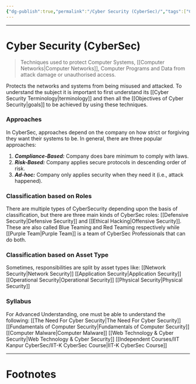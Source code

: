```yaml
---
{"dg-publish":true,"permalink":"/Cyber Security (CyberSec)/","tags":["CyberSec"]}
---
```



---
# Cyber Security (CyberSec)
> Techniques used to protect Computer Systems, [[Computer Networks\|Computer Networks]], Computer Programs and Data from attack damage or unauthorised access.

Protects the networks and systems from being misused and attacked.
To understand the subject it is important to first understand its [[Cyber Security Terminology\|terminology]] and then all the [[Objectives of Cyber Security\|goals]] to be achieved by using these techniques.

### Approaches
In CyberSec, approaches depend on the company on how strict or forgiving they want their systems to be. In general, there are three popular approaches:
1. ***Compliance-Based:*** Company does bare minimum to comply with laws.
2. ***Risk-Based:*** Company applies secure protocols in descending order of risk.
3. ***Ad-hoc:*** Company only applies security when they need it (i.e., attack happened).

### Classification based on Roles
There are multiple types of CyberSecurity depending upon the basis of classification, but there are three main kinds of CyberSec roles: [[Defensive Security\|Defensive Security]] and [[Ethical Hacking\|Offensive Security]]. These are also called Blue Teaming and Red Teaming respectively while [[Purple Team\|Purple Team]] is a team of CyberSec Professionals that can do both.

### Classification based on Asset Type
Sometimes, responsibilities are split by asset types like:
[[Network Security\|Network Security]]
[[Application Security\|Application Security]]
[[Operational Security\|Operational Security]]
[[Physical Security\|Physical Security]]

### Syllabus
For Advanced Understanding, one must be able to understand the following:
[[The Need For Cyber Security\|The Need For Cyber Security]]
[[Fundamentals of Computer Security\|Fundamentals of Computer Security]]
[[Computer Malware\|Computer Malware]]
[[Web Technology & Cyber Security\|Web Technology & Cyber Security]]
[[Independent Courses/IIT Kanpur CyberSec/IIT-K CyberSec Course\|IIT-K CyberSec Course]]


---
# Footnotes